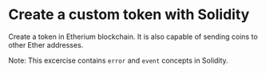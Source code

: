 # Create a custom token with Solidity

Create a token in Etherium blockchain.
It is also capable of sending coins to other Ether addresses.

Note: This excercise contains `error` and `event` concepts in Solidity.
